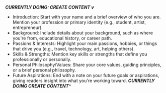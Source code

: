 **_CURRENTLY DOING: CREATE CONTENT v_**

- Introduction: Start with your name and a brief overview of who you are. Mention your profession or primary identity (e.g., student, artist, entrepreneur).
- Background: Include details about your background, such as where you're from, educational history, or career path.
- Passions & Interests: Highlight your main passions, hobbies, or things that drive you (e.g., travel, technology, art, helping others).
- Skills & Strengths: Mention key skills or strengths that define you professionally or personally.
- Personal Philosophy/Values: Share your core values, guiding principles, or a brief personal philosophy.
- Future Aspirations: End with a note on your future goals or aspirations, giving readers insight into what you're working toward.
  **_CURRENTLY DOING CREATE CONTENT^_**

<!-- EVENTUALLY: -->
<!-- -build contact form backend -->
<!-- instead of random posts, use Month Reviews instead: 6/24 -->
